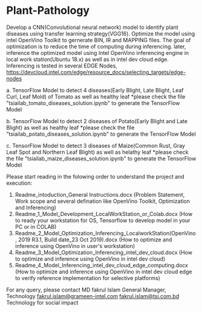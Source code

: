 # Plant-Pathology

Develop a CNN(Convolutional neural network) model to identify plant diseases using transfer learning strategy(VGG16). Optimize the model using intel OpenVino Toolkit to gernerate BIN, IR and MAPPING files. The goal of optimization is to reduce the time of computing during inferencing. later, inference the optimized model using Intel OpenVino inferencing engine in local work station(Ubuntu 18.x) as well as in intel dev cloud edge. Inferencing is tested in several EDGE Nodes,
https://devcloud.intel.com/edge/resource_docs/selecting_targets/edge-nodes

a. TensorFlow Model to detect 4 diseases(Early Blight, Late Blight, Leaf Curl, Leaf Mold) of Tomato as well as healthy leaf
*please check the file "tsiailab_tomato_diseases_solution.ipynb" to generate the TensorFlow Model

b. TensorFlow Model to detect 2 diseases of Potato(Early Blight and Late Blight) as well as healthy leaf
*please check the file "tsiailab_potato_diseases_solution.ipynb" to generate the TensorFlow Model

c. TensorFlow Model to detect 3 diseases of Maize(Common Rust, Gray Leaf Spot and Northern Leaf Blight) as well as helathy leaf
*please check the file "tsiailab_maize_diseases_solution.ipynb" to generate the TensorFlow Model

Please start reading in the folowing order to understand the project and execution:
1. Readme_intoduction_General Instructions.docx
(Problem Statement, Work scope and several defination like OpenVino Toolkit, Optimization and Inferencing)
2. Readme_1_Model_Development_LocalWorkStation_or_Colab.docx
(How to ready your workstation for OS, Tensorflow to develop model in your PC or in COLAB)
3. Readme_2_Model_Optimization_Inferencing_LocalworkStation(OpenVino, 2019 R3.1, Build date_23 Oct 2019).docx
(How to optimize and inference using OpenVino in user's workstation)
4. Readme_3_Model_Optimization_Inferencing_intel_dev_cloud.docx
(How to optimize and inference using OpenVino in intel dev cloud)
5. Readme_4_Model_Inferencing_intel_dev_cloud_edge_computing.docx
(How to optimize and inference using OpenVino in intel dev cloud edge to verify reference implementation for selective platforms)

For any query, please contact
MD fakrul Islam
General Manager, Technology
fakrul.islam@grameen-intel.com
fakrul.islam@tsi.com.bd
Technology for social impact
